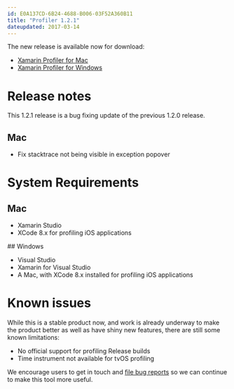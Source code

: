 ```yaml
---
id: E0A137CD-6B24-4688-B006-03F52A360B11
title: "Profiler 1.2.1"
dateupdated: 2017-03-14
---
```



The new release is available now for download:

* [Xamarin Profiler for Mac](https://dl.xamarin.com/profiler/profiler-mac-1.2.1-3.pkg)
* [Xamarin Profiler for Windows](https://dl.xamarin.com/profiler/XamarinProfiler.Windows.Installer.1.2.1-3.msi)

# Release notes

This 1.2.1 release is a bug fixing update of the previous 1.2.0 release.

## Mac

* Fix stacktrace not being visible in exception popover

# System Requirements

## Mac

* Xamarin Studio
* XCode 8.x for profiling iOS applications

## Windows

* Visual Studio
* Xamarin for Visual Studio
* A Mac, with XCode 8.x installed for profiling iOS applications

# Known issues

While this is a stable product now, and work is already underway to make the product better as well as
have shiny new features, there are still some known limitations:

* No official support for profiling Release builds
* Time instrument not available for tvOS profiling

We encourage users to get in touch and [file bug reports](https://bugzilla.xamarin.com/enter_bug.cgi?product=Profiler) so we can continue to make this tool more useful.

